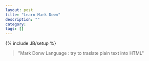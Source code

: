 ```yaml
---
layout: post
title: "Learn Mark Down"
description: ""
category: 
tags: []
---
```

{% include JB/setup %}
> "Mark Donw Language : try to traslate plain text into HTML"
